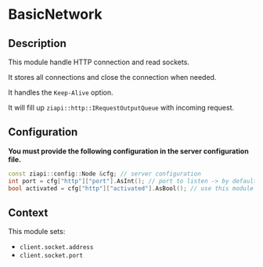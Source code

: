 # BasicNetwork

## Description

This module handle HTTP connection and read sockets.

It stores all connections and close the connection when needed.

It handles the `Keep-Alive` option.

It will fill up `ziapi::http::IRequestOutputQueue` with incoming request.

## Configuration

**You must provide the following configuration in the server configuration file.**

```cpp
const ziapi::config::Node &cfg; // server configuration
int port = cfg["http"]["port"].AsInt(); // port to listen -> by default the port is 80
bool activated = cfg["http"]["activated"].AsBool(); // use this module or not -> by default it's false 
```

## Context

This module sets:
- `client.socket.address`
- `client.socket.port` 
